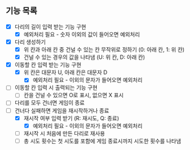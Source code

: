 ## 기능 목록

- [x]  다리의 길이 입력 받는 기능 구현
   - [x]  예외처리 필요 - 숫자 이외의 값이 들어오면 예외처리
- [x]  다리 생성하기
   - [x]  위 칸과 아래 칸 중 건널 수 있는 칸 무작위로 정하기 (0: 아래 칸, 1: 위 칸)
   - [x]  건널 수 있는 경우의 값을 나타냄 (U: 위 칸, D: 아래 칸)
- [x]  이동할 칸 입력 받는 기능 구현
   - [x]  위 칸은 대문자 U, 아래 칸은 대문자 D
      - [x]  예외처리 필요 - 이외의 문자가 들어오면 예외처리
- [ ]  이동할 칸 입력 시 출력되는 기능 구현
   - [ ]  칸을 건널 수 있으면 O로 표시, 없으면 X 표시
- [ ]  다리를 모두 건너면 게임이 종료
- [ ]  건너다 실패하면 게임을 재시작하거나 종료
   - [x]  재시작 여부 입력 받기 (R: 재시도, Q: 종료)
      - [x]  예외처리 필요 - 이외의 문자가 들어오면 예외처리
   - [ ]  재시작 시 처음에 만든 다리로 재사용
   - [ ]  총 시도 횟수는 첫 시도를 포함에 게임 종료시까지 시도한 횟수를 나타냄